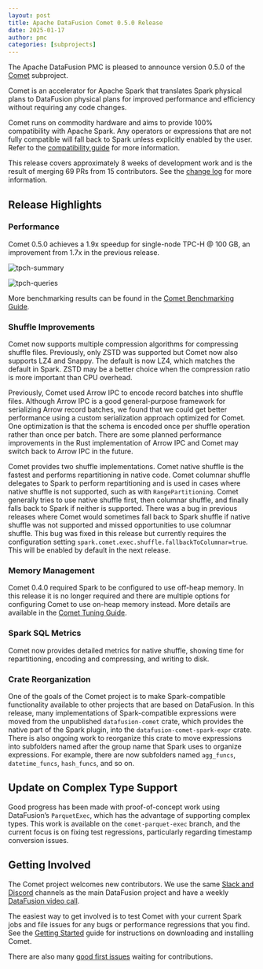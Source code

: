 ```yaml
---
layout: post
title: Apache DataFusion Comet 0.5.0 Release
date: 2025-01-17
author: pmc
categories: [subprojects]
---
```


<!--
{% comment %}
Licensed to the Apache Software Foundation (ASF) under one or more
contributor license agreements.  See the NOTICE file distributed with
this work for additional information regarding copyright ownership.
The ASF licenses this file to you under the Apache License, Version 2.0
(the "License"); you may not use this file except in compliance with
the License.  You may obtain a copy of the License at

http://www.apache.org/licenses/LICENSE-2.0

Unless required by applicable law or agreed to in writing, software
distributed under the License is distributed on an "AS IS" BASIS,
WITHOUT WARRANTIES OR CONDITIONS OF ANY KIND, either express or implied.
See the License for the specific language governing permissions and
limitations under the License.
{% endcomment %}
-->

The Apache DataFusion PMC is pleased to announce version 0.5.0 of the [Comet](https://datafusion.apache.org/comet/) subproject.

Comet is an accelerator for Apache Spark that translates Spark physical plans to DataFusion physical plans for
improved performance and efficiency without requiring any code changes.

Comet runs on commodity hardware and aims to provide 100% compatibility with Apache Spark. Any operators or
expressions that are not fully compatible will fall back to Spark unless explicitly enabled by the user. Refer
to the [compatibility guide] for more information.

[compatibility guide]: https://datafusion.apache.org/comet/user-guide/compatibility.html

This release covers approximately 8 weeks of development work and is the result of merging 69 PRs from 15
contributors. See the [change log] for more information.

[change log]: https://github.com/apache/datafusion-comet/blob/main/dev/changelog/0.5.0.md

## Release Highlights

### Performance

Comet 0.5.0 achieves a 1.9x speedup for single-node TPC-H @ 100 GB, an improvement from 1.7x in the previous release.

![tpch-summary](https://datafusion.apache.org/comet/_images/tpch_allqueries.png)

![tpch-queries](https://datafusion.apache.org/comet/_images/tpch_queries_compare.png)

More benchmarking results can be found in the [Comet Benchmarking Guide].

[Comet Benchmarking Guide]: https://datafusion.apache.org/comet/contributor-guide/benchmarking.html

### Shuffle Improvements

Comet now supports multiple compression algorithms for compressing shuffle files. Previously, only ZSTD was supported
but Comet now also supports LZ4 and Snappy. The default is now LZ4, which matches the default in Spark. ZSTD may be
a better choice when the compression ratio is more important than CPU overhead.

Previously, Comet used Arrow IPC to encode record batches into shuffle files. Although Arrow IPC is a good
general-purpose framework for serializing Arrow record batches, we found that we could get better performance using
a custom serialization approach optimized for Comet. One optimization is that the schema is encoded once per shuffle
operation rather than once per batch. There are some planned performance improvements in the Rust implementation of
Arrow IPC and Comet may switch back to Arrow IPC in the future.

Comet provides two shuffle implementations. Comet native shuffle is the fastest and performs repartitioning in
native code. Comet columnar shuffle delegates to Spark to perform repartitioning and is used in cases where native
shuffle is not supported, such as with `RangePartitioning`. Comet generally tries to use native shuffle first, then
columnar shuffle, and finally falls back to Spark if neither is supported. There was a bug in previous releases
where Comet would sometimes fall back to Spark shuffle if native shuffle was not supported and missed opportunities
to use columnar shuffle. This bug was fixed in this release but currently requires the configuration setting
`spark.comet.exec.shuffle.fallbackToColumnar=true`. This will be enabled by default in the next release.

### Memory Management

Comet 0.4.0 required Spark to be configured to use off-heap memory. In this release it is no longer required and
there are multiple options for configuring Comet to use on-heap memory instead. More details are available in the
[Comet Tuning Guide].

[Comet Tuning Guide]: https://datafusion.apache.org/comet/user-guide/tuning.html

### Spark SQL Metrics

Comet now provides detailed metrics for native shuffle, showing time for repartitioning, encoding and compressing,
and writing to disk.

### Crate Reorganization

One of the goals of the Comet project is to make Spark-compatible functionality available to other projects that
are based on DataFusion. In this release, many implementations of Spark-compatible expressions were moved from the
unpublished `datafusion-comet` crate, which provides the native part of the Spark plugin, into the
`datafusion-comet-spark-expr` crate. There is also ongoing work to reorganize this crate to move expressions into
subfolders named after the group name that Spark uses to organize expressions. For example, there are now subfolders
named `agg_funcs`, `datetime_funcs`, `hash_funcs`, and so on.

## Update on Complex Type Support

Good progress has been made with proof-of-concept work using DataFusion’s `ParquetExec`, which has the advantage of
supporting complex types. This work is available on the `comet-parquet-exec` branch, and the current focus is on
fixing test regressions, particularly regarding timestamp conversion issues.

## Getting Involved

The Comet project welcomes new contributors. We use the same [Slack and Discord] channels as the main DataFusion
project and have a weekly [DataFusion video call].

[Slack and Discord]: https://datafusion.apache.org/contributor-guide/communication.html#slack-and-discord
[DataFusion video call]: https://docs.google.com/document/d/1NBpkIAuU7O9h8Br5CbFksDhX-L9TyO9wmGLPMe0Plc8/edit?usp=sharing

The easiest way to get involved is to test Comet with your current Spark jobs and file issues for any bugs or
performance regressions that you find. See the [Getting Started] guide for instructions on downloading and installing
Comet.

[Getting Started]: https://datafusion.apache.org/comet/user-guide/installation.html

There are also many [good first issues] waiting for contributions.

[good first issues]: https://github.com/apache/datafusion-comet/contribute
